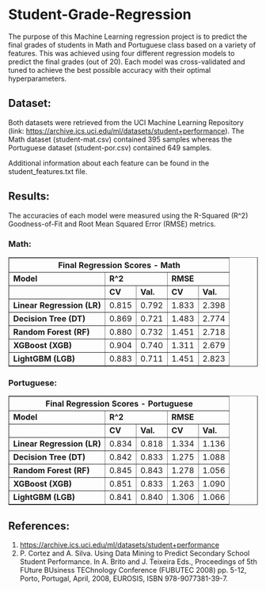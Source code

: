 # Student-Grade-Regression

The purpose of this Machine Learning regression project is to predict the final grades of students in Math and Portuguese class based on a variety of features. This was achieved using four different regression models to predict the final grades (out of 20). Each model was cross-validated and tuned to achieve the best possible accuracy with their optimal hyperparameters.

## Dataset:

Both datasets were retrieved from the UCI Machine Learning Repository (link: https://archive.ics.uci.edu/ml/datasets/student+performance). The Math dataset (student-mat.csv) contained 395 samples whereas the Portuguese dataset (student-por.csv) contained 649 samples.

Additional information about each feature can be found in the student_features.txt file.

## Results:

The accuracies of each model were measured using the R-Squared (R^2) Goodness-of-Fit and Root Mean Squared Error (RMSE) metrics.

### Math:

<table border = "1">
  <thead>
    <th colspan = "5">Final Regression Scores - Math</th>
  </thead>
  <tbody>
    <tr>
      <td><b>Model</b></td>
      <td colspan='2'><b>R^2</b></td>
      <td colspan='2'><b>RMSE</b></td>
    </tr>
    <tr>
      <td><b></b></td>
      <td><b>CV</b></td>
      <td><b>Val.</b></td>
      <td><b>CV</b></td>
      <td><b>Val.</b></td>
    </tr>
    <tr>
      <td><b>Linear Regression (LR)</b></td>
      <td>0.815</td>
      <td>0.792</td>
      <td>1.833</td>
      <td>2.398</td>
    </tr>
    <tr>
      <td><b>Decision Tree (DT)</b></td>
      <td>0.869</td>
      <td>0.721</td>
      <td>1.483</td>
      <td>2.774</td>
    </tr>
    <tr>
      <td><b>Random Forest (RF)</b></td>
      <td>0.880</td>
      <td>0.732</td>
      <td>1.451</td>
      <td>2.718</td>
    </tr>
    <tr>
      <td><b>XGBoost (XGB)</b></td>
      <td>0.904</td>
      <td>0.740</td>
      <td>1.311</td>
      <td>2.679</td>
    </tr>
    <tr>
      <td><b>LightGBM (LGB)</b></td>
      <td>0.883</td>
      <td>0.711</td>
      <td>1.451</td>
      <td>2.823</td>
    </tr>
  </tbody>
</table>

### Portuguese:

<table border = "1">
  <thead>
    <th colspan = "5">Final Regression Scores - Portuguese </th>
  </thead>
  <tbody>
    <tr>
      <td><b>Model</b></td>
      <td colspan = "2"><b>R^2</b></td>
      <td colspan = "2"><b>RMSE</b></td>
    </tr>
    <tr>
      <td><b></b></td>
      <td><b>CV</b></td>
      <td><b>Val.</b></td>
      <td><b>CV</b></td>
      <td><b>Val.</b></td>
    </tr>
    <tr>
      <td><b>Linear Regression (LR)</b></td>
      <td>0.834</td>
      <td>0.818</td>
      <td>1.334</td>
      <td>1.136</td>
    </tr>
    <tr>
      <td><b>Decision Tree (DT)</b></td>
      <td>0.842</td>
      <td>0.833</td>
      <td>1.275</td>
      <td>1.088</td>
    </tr>
    <tr>
      <td><b>Random Forest (RF)</b></td>
      <td>0.845</td>
      <td>0.843</td>
      <td>1.278</td>
      <td>1.056</td>
    </tr>
    <tr>
      <td><b>XGBoost (XGB)</b></td>
      <td>0.851</td>
      <td>0.833</td>
      <td>1.263</td>
      <td>1.090</td>
    </tr>
    <tr>
      <td><b>LightGBM (LGB)</b></td>
      <td>0.841</td>
      <td>0.840</td>
      <td>1.306</td>
      <td>1.066</td>
    </tr>
  </tbody>
</table>

## References:

1. https://archive.ics.uci.edu/ml/datasets/student+performance
2. P. Cortez and A. Silva. Using Data Mining to Predict Secondary School Student Performance. In A. Brito and J. Teixeira Eds., Proceedings of 5th FUture BUsiness TEChnology Conference (FUBUTEC 2008) pp. 5-12, Porto, Portugal, April, 2008, EUROSIS, ISBN 978-9077381-39-7.
